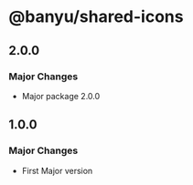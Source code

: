 # @banyu/shared-icons

## 2.0.0

### Major Changes

- Major package 2.0.0

## 1.0.0

### Major Changes

- First Major version
